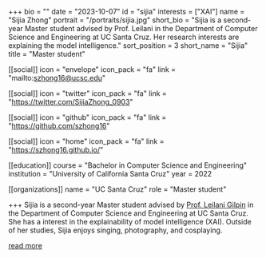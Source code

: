 +++
bio = ""
date = "2023-10-07"
id = "sijia"
interests = ["XAI"]
name = "Sijia Zhong"
portrait = "/portraits/sijia.jpg"
short_bio = "Sijia is a second-year Master student advised by Prof. Leilani in the Department of Computer Science and Engineering at UC Santa Cruz. Her research interests are explaining the model intelligence."
sort_position = 3
short_name = "Sijia"
title = "Master student"

[[social]]
    icon = "envelope"
    icon_pack = "fa"
    link = "mailto:szhong16@ucsc.edu"

[[social]]
    icon = "twitter"
    icon_pack = "fa"
    link = "https://twitter.com/SijiaZhong_0903"

[[social]]
    icon = "github"
    icon_pack = "fa"
    link = "https://github.com/szhong16"

[[social]]
    icon = "home"
    icon_pack = "fa"
    link = "https://szhong16.github.io/"


[[education]]
    course = "Bachelor in Computer Science and Engineering"
    institution = "University of California Santa Cruz"
    year = 2022
        
[[organizations]]
    name = "UC Santa Cruz"
    role = "Master student"

+++
Sijia is a second-year Master student advised by [Prof. Leilani Gilpin](../leilani/) in the Department of Computer Science and Engineering at UC Santa Cruz. She has a interest in the explainability of model intelligence (XAI). Outside of her studies, Sijia enjoys singing, photography, and cosplaying.

[read more](https://szhong16.github.io/)

